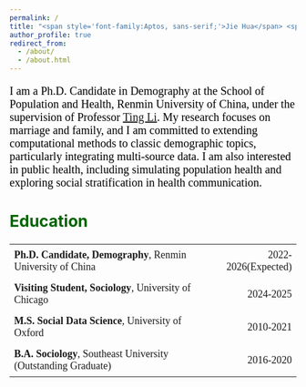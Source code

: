 ```yaml
---
permalink: /
title: "<span style='font-family:Aptos, sans-serif;'>Jie Hua</span> <span style='font-family:仿宋, FangSong;'>（华 杰）</span>"
author_profile: true
redirect_from: 
  - /about/
  - /about.html
---
```


<style>
  .bio-text {
    font-family: "Calibri", serif;
    font-size: 20px;
    color: black;
  }
</style>

<p class="bio-text">
I am a Ph.D. Candidate in Demography at the School of Population and Health, Renmin University of China, under the supervision of Professor <a href="https://litingkitty.cn/" target="_blank">Ting Li</a>. My research focuses on marriage and family, and I am committed to extending computational methods to classic demographic topics, particularly integrating multi-source data. I am also interested in public health, including simulating population health and exploring social stratification in health communication.
</p>

<style>
  .education-table {
    width: 100%;
    border-collapse: collapse;
    font-family: "Times New Roman", serif;
    font-size: 18px;
  }
  .education-table td {
    padding: 8px;
    text-align: left;
    border: none;
  }
  .education-table td:nth-child(2) {
    text-align: right;
  }
  .education-table .degree {
    font-weight: bold;
  }
  .education-table, .education-table td {
    border: none;
  }
  .education-title {
    color: #006400;
    font-size: 28px;
  }
</style>

<h2 class="education-title">Education</h2>
<table class="education-table">
  <tr>
    <td><span class="degree">Ph.D. Candidate, Demography</span>, Renmin University of China</td>
    <td>2022-2026(Expected)</td>
  </tr>
  <tr>
    <td><span class="degree">Visiting Student, Sociology</span>, University of Chicago</td>
    <td>2024-2025</td>
  </tr>
  <tr>
    <td><span class="degree">M.S. Social Data Science</span>, University of Oxford</td>
    <td>2010-2021</td>
  </tr>
  <tr>
    <td><span class="degree">B.A. Sociology</span>, Southeast University (Outstanding Graduate)</td>
    <td>2016-2020</td>
  </tr>
</table>
